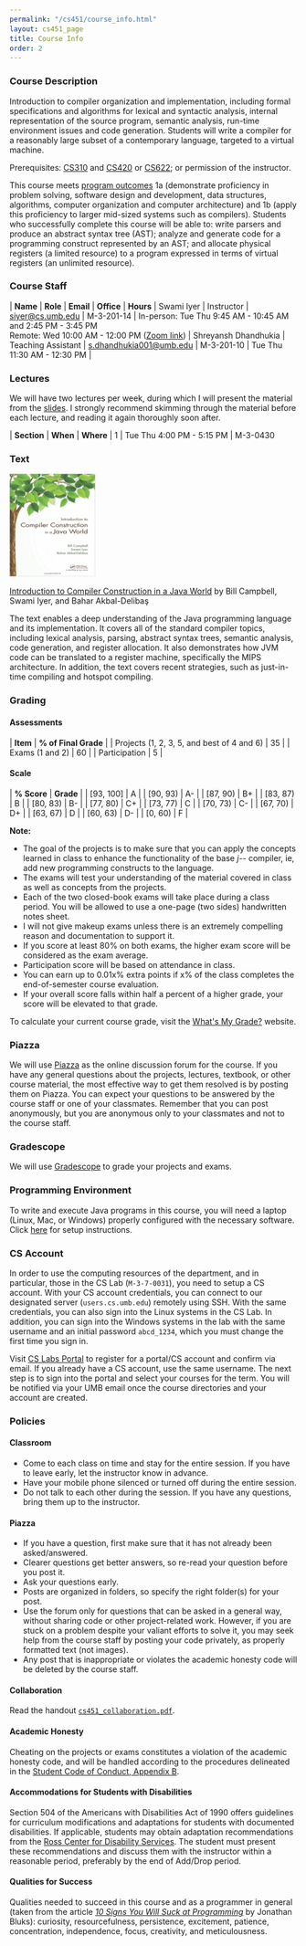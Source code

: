 ```yaml
---
permalink: "/cs451/course_info.html"
layout: cs451_page
title: Course Info
order: 2
---
```


### Course Description

Introduction to compiler organization and implementation, including formal specifications and algorithms for lexical and syntactic analysis, internal representation of the source program, semantic analysis, run-time environment issues and code generation. Students will write a compiler for a reasonably large subset of a contemporary language, targeted to a virtual machine.

Prerequisites: [CS310](http://www.cs.umb.edu/academics/courses/CS310) and [CS420](http://www.cs.umb.edu/academics/courses/CS420) or [CS622](http://www.cs.umb.edu/academics/courses/CS622); or permission of the instructor.

This course meets [program outcomes](http://www.cs.umb.edu/cs_bs) 1a (demonstrate proficiency in problem solving, software design and development, data structures, algorithms, computer organization and computer architecture) and 1b (apply this proficiency to larger mid-sized systems such as compilers). Students who successfully complete this course will be able to: write parsers and produce an abstract syntax tree (AST); analyze and generate code for a programming construct represented by an AST; and allocate physical registers (a limited resource) to a program expressed in terms of virtual registers (an unlimited resource).

### Course Staff

| **Name** | **Role** | **Email** | **Office** | **Hours** |
Swami Iyer | Instructor | [siyer@cs.umb.edu](siyer@cs.umb.edu) | M-3-201-14 | In-person: Tue Thu 9:45 AM - 10:45 AM and 2:45 PM - 3:45 PM <br/> Remote: Wed 10:00 AM - 12:00 PM ([Zoom link](https://umassboston.zoom.us/j/8790346943?pwd=N1VCR0RnbnJhNVpBZEprbmdFcVF0Zz09)) |
Shreyansh Dhandhukia | Teaching Assistant | [s.dhandhukia001@umb.edu](s.dhandhukia001@umb.edu) | M-3-201-10 | Tue Thu 11:30 AM - 12:30 PM | 

### Lectures

We will have two lectures per week, during which I will present the material from the [slides](lecture_material.html). I strongly recommend skimming through the material before each lecture, and reading it again thoroughly soon after.

| **Section** | **When** | **Where** |
1 | Tue Thu 4:00 PM - 5:15 PM | M-3-0430

### Text

<img src="/public/cs451/text.png" width="150" height="180"/>

[Introduction to Compiler Construction in a Java World](http://www.amazon.com/Introduction-Compiler-Construction-Java-World/dp/1439860882) by Bill Campbell, Swami Iyer, and Bahar Akbal-Delibaş

The text enables a deep understanding of the Java programming language and its implementation. It covers all of the standard compiler topics, including lexical analysis, parsing, abstract syntax trees, semantic analysis, code generation, and register allocation. It also demonstrates how JVM code can be translated to a register machine, specifically the MIPS architecture. In addition, the text covers recent strategies, such as just-in-time compiling and hotspot compiling.

### Grading

#### Assessments

| **Item** | **% of Final Grade** |
| Projects (1, 2, 3, 5, and best of 4 and 6) | 35 |
| Exams (1 and 2) | 60 |
| Participation | 5 |

#### Scale

| **% Score** | **Grade** |
| [93, 100\] | A |
| [90, 93)  | A-  |
| [87, 90)  | B+ |
| [83, 87)  | B   |
| [80, 83)  | B-  |
| [77, 80)  | C+ |
| [73, 77)  | C   |
| [70, 73)  | C-  |
| [67, 70)  | D+ |
| [63, 67)  | D   |
| [60, 63)  | D-  |
| [0, 60)   | F   |

**Note:**

- The goal of the projects is to make sure that you can apply the concepts learned in class to enhance the functionality of the base *j\-\-* compiler, ie, add new programming constructs to the language.
- The exams will test your understanding of the material covered in class as well as concepts from the projects.
- Each of the two closed-book exams will take place during a class period. You will be allowed to use a one-page (two sides) handwritten notes sheet.
- I will not give makeup exams unless there is an extremely compelling reason and documentation to support it.
- If you score at least 80% on both exams, the higher exam score will be considered as the exam average.
- Participation score will be based on attendance in class.
- You can earn up to 0.01x% extra points if x% of the class completes the end-of-semester course evaluation. 
- If your overall score falls within half a percent of a higher grade, your score will be elevated to that grade.

To calculate your current course grade, visit the [What's My Grade?](https://www.cs.umb.edu/~siyer/teaching/what_is_my_grade.html) website.

### Piazza

We will use [Piazza](https://piazza.com/umb/fall2022/cs451651/home) as the online discussion forum for the course. If you have any general questions about the projects, lectures, textbook, or other course material, the most effective way to get them resolved is by posting them on Piazza. You can expect your questions to be answered by the course staff or one of your classmates. Remember that you can post anonymously, but you are anonymous only to your classmates and not to the course staff.

### Gradescope

We will use [Gradescope](https://gradescope.com/) to grade your projects and exams. 

### Programming Environment

To write and execute Java programs in this course, you will need a laptop (Linux, Mac, or Windows) properly configured with the necessary software. Click [here](/public/cs451/cc_programming_environment_setup.pdf) for setup instructions.

<a name="cs_account"></a>
### CS Account

In order to use the computing resources of the department, and in particular, those in the CS Lab (`M-3-7-0031`), you need to setup a CS account. With your CS account credentials, you can connect to our designated server (`users.cs.umb.edu`) remotely using SSH. With the same credentials, you can also sign into the Linux systems in the CS Lab. In addition, you can sign into the Windows systems in the lab with the same username and an initial password `abcd_1234`, which you must change the first time you sign in. 

Visit [CS Labs Portal](https://portal.cs.umb.edu/) to register for a portal/CS account and confirm via email. If you already have a CS account, use the same username. The next step is to sign into the portal and select your courses for the term. You will be notified via your UMB email once the course directories and your account are created.

### Policies

#### Classroom

- Come to each class on time and stay for the entire session. If you have to leave early, let the instructor know in advance.
- Have your mobile phone silenced or turned off during the entire session.
- Do not talk to each other during the session. If you have any questions, bring them up to the instructor.

#### Piazza

- If you have a question, first make sure that it has not already been asked/answered.
- Clearer questions get better answers, so re-read your question before you post it.
- Ask your questions early.
- Posts are organized in folders, so specify the right folder(s) for your post.
- Use the forum only for questions that can be asked in a general way, without sharing code or other project-related work. However, if you are stuck on a problem despite your valiant efforts to solve it, you may seek help from the course staff by posting your code privately, as properly formatted text (not images).
- Any post that is inappropriate or violates the academic honesty code will be deleted by the course staff.

#### Collaboration

Read the handout [`cs451_collaboration.pdf`](/public/cs451/cs451_collaboration.pdf).

#### Academic Honesty

Cheating on the projects or exams constitutes a violation of the academic honesty code, and will be handled according to the procedures delineated in the [Student Code of Conduct, Appendix B](https://www.umb.edu/editor_uploads/images/life_on_campus/FINALUMBCode9-5-18-Appendix_B_V2.pdf). 

#### Accommodations for Students with Disabilities

Section 504 of the Americans with Disabilities Act of 1990 offers guidelines for curriculum modifications and adaptations for students with documented disabilities. If applicable, students may obtain adaptation recommendations from the [Ross Center for Disability Services](http://www.rosscenter.umb.edu/). The student must present these recommendations and discuss them with the instructor within a reasonable period, preferably by the end of Add/Drop period. 

#### Qualities for Success

Qualities needed to succeed in this course and as a programmer in general (taken from the article [*10 Signs You Will Suck at Programming*](https://blog.usejournal.com/10-signs-you-will-suck-at-programming-5497a6a52c5c) by Jonathan Bluks): curiosity, resourcefulness, persistence, excitement, patience, concentration, independence, focus, creativity, and meticulousness.




